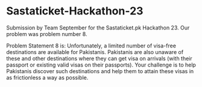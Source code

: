 # Sastaticket-Hackathon-23
Submission by Team September for the Sastaticket.pk Hackathon 23. Our problem was problem number 8.

Problem Statement 8 is: 
Unfortunately, a limited number of visa-free destinations are available for Pakistanis. Pakistanis are also unaware of these and other destinations where they can get visa on arrivals (with their passport or existing valid visas on their passports). Your challenge is to help Pakistanis discover such destinations and help them to attain these visas in as frictionless a way as possible.
